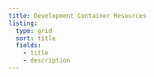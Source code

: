 ```yaml
---
title: Development Container Resources
listing:
  type: grid
  sort: title
  fields:
    - title
    - description
---
```

